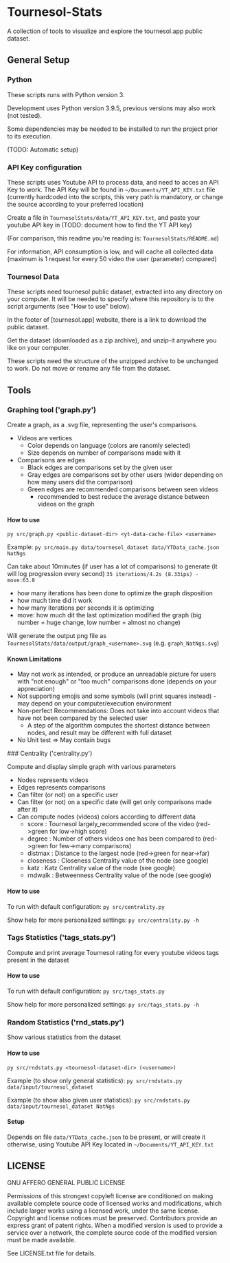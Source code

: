 # Tournesol-Stats
A collection of tools to visualize and explore the tournesol.app public dataset.

## General Setup

### Python

These scripts runs with Python version 3.

Development uses Python version 3.9.5, previous versions may also work (not tested).

Some dependencies may be needed to be installed to run the project prior to its execution.

(TODO: Automatic setup)

### API Key configuration

These scripts uses Youtube API to process data, and need to acces an API Key to work.
The API Key will be found in `~/Documents/YT_API_KEY.txt` file (currently hardcoded into the scripts, this very path is mandatory, or change the source according to your preferred location)


Create a file in `TournesolStats/data/YT_API_KEY.txt`, and paste your youtube API key in (TODO: document how to find the YT API key)

(For comparison, this readme you're reading is: `TournesolStats/README.md`)


For information, API consumption is low, and will cache all collected data (maximum is 1 request for every 50 video the user (parameter) compared)

### Tournesol Data

These scripts need tournesol public dataset, extracted into any directory on your computer. It will be needed to specify where this repository is to the script arguments (see "How to use" below).


In the footer of [tournesol.app] website, there is a link to download the public dataset.

Get the dataset (downloaded as a zip archive), and unzip-it anywhere you like on your computer.


These scripts need the structure of the unzipped archive to be unchanged to work. Do not move or rename any file from the dataset.


## Tools


### Graphing tool ('graph.py')

Create a graph, as a .svg file, representing the user's comparisons.

- Videos are vertices
	- Color depends on language (colors are ranomly selected)
	- Size depends on number of comparisons made with it
- Comparisons are edges
	- Black edges are comparisons set by the given user
	- Gray edges are comparisons set by other users (wider depending on how many users did the comparison)
	- Green edges are recommended comparisons between seen videos
		- recommended to best reduce the average distance between videos on the graph

#### How to use

`py src/graph.py <public-dataset-dir> <yt-data-cache-file> <username>`

Example:
`py src/main.py data/tournesol_dataset data/YTData_cache.json NatNgs`

Can take about 10minutes (if user has a lot of comparisons) to generate (it will log progression every second)
`35 iterations/4.2s (8.33ips) - move:63.8`
- how many iterations has been done to optimize the graph disposition
- how much time did it work
- how many iterations per seconds it is optimizing
- move: how much dit the last optimization modified the graph (big number = huge change, low number = almost no change)

Will generate the output png file as `TournesolStats/data/output/graph_<username>.svg` (e.g. `graph_NatNgs.svg`)


#### Known Limitations

- May not work as intended, or produce an unreadable picture for users with "not enough" or "too much" comparisons done (depends on your appreciation)
- Not supporting emojis and some symbols (will print squares instead) - may depend on your computer/execution environment
- Non-perfect Recommendations: Does not take into account videos that have not been compared by the selected user
	- A step of the algorithm computes the shortest distance between nodes, and result may be different with full dataset
- No Unit test => May contain bugs


### Centrality ('centrality.py')

Compute and display simple graph with various parameters

- Nodes represents videos
- Edges represents comparisons
- Can filter (or not) on a specific user
- Can filter (or not) on a specific date (will get only comparisons made after it)
- Can compute nodes (videos) colors according to different data
	- score : Tournesol largely_recommended score of the video (red->green for low->high score)
	- degree : Number of others videos one has been compared to (red->green for few->many comparisons)
	- distmax : Distance to the largest node (red->green for near->far)
	- closeness : Closeness Centrality value of the node (see google)
	- katz : Katz Centrality value of the node (see google)
	- rndwalk : Betweenness Centrality value of the node (see google)

#### How to use

To run with default configuration:
`py src/centrality.py`

Show help for more personalized settings:
`py src/centrality.py -h`


### Tags Statistics ('tags_stats.py')

Compute and print average Tournesol rating for every youtube videos tags present in the dataset

#### How to use

To run with default configuration:
`py src/tags_stats.py`

Show help for more personalized settings:
`py src/tags_stats.py -h`

### Random Statistics ('rnd_stats.py')

Show various statistics from the dataset

#### How to use

`py src/rndstats.py <tournesol-dataset-dir> (<username>)`

Example (to show only general statistics):
`py src/rndstats.py data/input/tournesol_dataset`

Example (to show also given user statistics):
`py src/rndstats.py data/input/tournesol_dataset NatNgs`

#### Setup

Depends on file `data/YTData_cache.json` to be present, or will create it otherwise, using Youtube API Key located in `~/Documents/YT_API_KEY.txt`


## LICENSE

GNU AFFERO GENERAL PUBLIC LICENSE

Permissions of this strongest copyleft license are conditioned on making available complete source code of licensed works and modifications, which include larger works using a licensed work, under the same license. Copyright and license notices must be preserved. Contributors provide an express grant of patent rights. When a modified version is used to provide a service over a network, the complete source code of the modified version must be made available.

See LICENSE.txt file for details.
